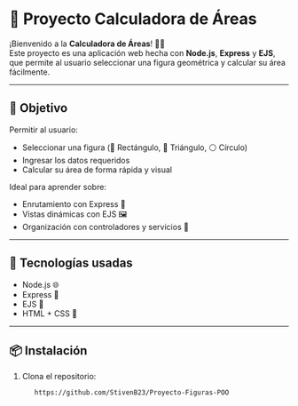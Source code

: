 # 📐 Proyecto Calculadora de Áreas

¡Bienvenido a la **Calculadora de Áreas**! 🧮✨  
Este proyecto es una aplicación web hecha con **Node.js**, **Express** y **EJS**, que permite al usuario seleccionar una figura geométrica y calcular su área fácilmente.

---

## 🎯 Objetivo

Permitir al usuario:
- Seleccionar una figura (🔷 Rectángulo, 🔺 Triángulo, ⚪ Círculo)
- Ingresar los datos requeridos
- Calcular su área de forma rápida y visual

Ideal para aprender sobre:
- Enrutamiento con Express 🚏  
- Vistas dinámicas con EJS 🖼  
- Organización con controladores y servicios 🧠  

---

## 🚀 Tecnologías usadas

- Node.js 🌐
- Express 🚂
- EJS 🧩
- HTML + CSS 🎨

---

## 📦 Instalación

1. Clona el repositorio:
   ```bash
      https://github.com/StivenB23/Proyecto-Figuras-POO
      ```
